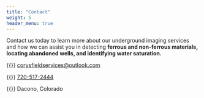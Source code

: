 ```yaml
---
title: "Contact"
weight: 5
header_menu: true
---
```

Contact us today to learn more about our underground imaging services and how we can assist you in detecting **ferrous and non-ferrous materials, locating abandoned wells, and identifying water saturation.**

{{<icon class="fa fa-envelope">}}&nbsp;[corysfieldservices@outlook.com](mailto:corysfieldservices@outlook.com)

{{<icon class="fa fa-phone">}}&nbsp;[720-517-2444](tel:7205172444)

{{<icon class="fa fa-map-marker">}}&nbsp;Dacono, Colorado

